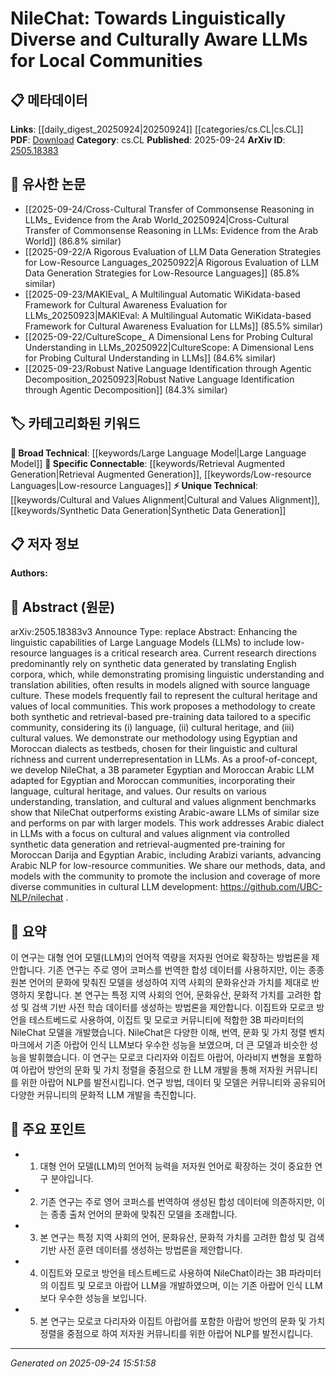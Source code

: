 <!-- KEYWORD_LINKING_METADATA:
{
  "processed_timestamp": "2025-09-24T15:51:58.444739",
  "vocabulary_version": "1.0",
  "selected_keywords": [
    "Large Language Model",
    "Retrieval Augmented Generation",
    "Cultural and Values Alignment",
    "Low-resource Languages",
    "Synthetic Data Generation"
  ],
  "rejected_keywords": [],
  "similarity_scores": {
    "Large Language Model": 0.85,
    "Retrieval Augmented Generation": 0.88,
    "Cultural and Values Alignment": 0.8,
    "Low-resource Languages": 0.82,
    "Synthetic Data Generation": 0.78
  },
  "extraction_method": "AI_prompt_based",
  "budget_applied": true,
  "candidates_json": {
    "candidates": [
      {
        "surface": "Large Language Models",
        "canonical": "Large Language Model",
        "aliases": [
          "LLMs"
        ],
        "category": "broad_technical",
        "rationale": "Central to the paper's focus on enhancing language models for diverse communities.",
        "novelty_score": 0.3,
        "connectivity_score": 0.9,
        "specificity_score": 0.6,
        "link_intent_score": 0.85
      },
      {
        "surface": "Retrieval-augmented pre-training",
        "canonical": "Retrieval Augmented Generation",
        "aliases": [
          "RAG"
        ],
        "category": "specific_connectable",
        "rationale": "Highlights a specific technique used in the paper for improving language models.",
        "novelty_score": 0.7,
        "connectivity_score": 0.8,
        "specificity_score": 0.85,
        "link_intent_score": 0.88
      },
      {
        "surface": "Cultural and values alignment",
        "canonical": "Cultural and Values Alignment",
        "aliases": [
          "Cultural Alignment"
        ],
        "category": "unique_technical",
        "rationale": "A unique focus of the paper, emphasizing the adaptation of models to local cultures.",
        "novelty_score": 0.75,
        "connectivity_score": 0.65,
        "specificity_score": 0.9,
        "link_intent_score": 0.8
      },
      {
        "surface": "Low-resource languages",
        "canonical": "Low-resource Languages",
        "aliases": [
          "Underrepresented Languages"
        ],
        "category": "specific_connectable",
        "rationale": "Key to understanding the paper's focus on linguistic diversity.",
        "novelty_score": 0.55,
        "connectivity_score": 0.78,
        "specificity_score": 0.7,
        "link_intent_score": 0.82
      },
      {
        "surface": "Synthetic data generation",
        "canonical": "Synthetic Data Generation",
        "aliases": [
          "Synthetic Data"
        ],
        "category": "unique_technical",
        "rationale": "Describes a method used in the paper to create training data for language models.",
        "novelty_score": 0.65,
        "connectivity_score": 0.72,
        "specificity_score": 0.75,
        "link_intent_score": 0.78
      }
    ],
    "ban_list_suggestions": [
      "methodology",
      "performance"
    ]
  },
  "decisions": [
    {
      "candidate_surface": "Large Language Models",
      "resolved_canonical": "Large Language Model",
      "decision": "linked",
      "scores": {
        "novelty": 0.3,
        "connectivity": 0.9,
        "specificity": 0.6,
        "link_intent": 0.85
      }
    },
    {
      "candidate_surface": "Retrieval-augmented pre-training",
      "resolved_canonical": "Retrieval Augmented Generation",
      "decision": "linked",
      "scores": {
        "novelty": 0.7,
        "connectivity": 0.8,
        "specificity": 0.85,
        "link_intent": 0.88
      }
    },
    {
      "candidate_surface": "Cultural and values alignment",
      "resolved_canonical": "Cultural and Values Alignment",
      "decision": "linked",
      "scores": {
        "novelty": 0.75,
        "connectivity": 0.65,
        "specificity": 0.9,
        "link_intent": 0.8
      }
    },
    {
      "candidate_surface": "Low-resource languages",
      "resolved_canonical": "Low-resource Languages",
      "decision": "linked",
      "scores": {
        "novelty": 0.55,
        "connectivity": 0.78,
        "specificity": 0.7,
        "link_intent": 0.82
      }
    },
    {
      "candidate_surface": "Synthetic data generation",
      "resolved_canonical": "Synthetic Data Generation",
      "decision": "linked",
      "scores": {
        "novelty": 0.65,
        "connectivity": 0.72,
        "specificity": 0.75,
        "link_intent": 0.78
      }
    }
  ]
}
-->

# NileChat: Towards Linguistically Diverse and Culturally Aware LLMs for Local Communities

## 📋 메타데이터

**Links**: [[daily_digest_20250924|20250924]] [[categories/cs.CL|cs.CL]]
**PDF**: [Download](https://arxiv.org/pdf/2505.18383.pdf)
**Category**: cs.CL
**Published**: 2025-09-24
**ArXiv ID**: [2505.18383](https://arxiv.org/abs/2505.18383)

## 🔗 유사한 논문
- [[2025-09-24/Cross-Cultural Transfer of Commonsense Reasoning in LLMs_ Evidence from the Arab World_20250924|Cross-Cultural Transfer of Commonsense Reasoning in LLMs: Evidence from the Arab World]] (86.8% similar)
- [[2025-09-22/A Rigorous Evaluation of LLM Data Generation Strategies for Low-Resource Languages_20250922|A Rigorous Evaluation of LLM Data Generation Strategies for Low-Resource Languages]] (85.8% similar)
- [[2025-09-23/MAKIEval_ A Multilingual Automatic WiKidata-based Framework for Cultural Awareness Evaluation for LLMs_20250923|MAKIEval: A Multilingual Automatic WiKidata-based Framework for Cultural Awareness Evaluation for LLMs]] (85.5% similar)
- [[2025-09-22/CultureScope_ A Dimensional Lens for Probing Cultural Understanding in LLMs_20250922|CultureScope: A Dimensional Lens for Probing Cultural Understanding in LLMs]] (84.6% similar)
- [[2025-09-23/Robust Native Language Identification through Agentic Decomposition_20250923|Robust Native Language Identification through Agentic Decomposition]] (84.3% similar)

## 🏷️ 카테고리화된 키워드
**🧠 Broad Technical**: [[keywords/Large Language Model|Large Language Model]]
**🔗 Specific Connectable**: [[keywords/Retrieval Augmented Generation|Retrieval Augmented Generation]], [[keywords/Low-resource Languages|Low-resource Languages]]
**⚡ Unique Technical**: [[keywords/Cultural and Values Alignment|Cultural and Values Alignment]], [[keywords/Synthetic Data Generation|Synthetic Data Generation]]

## 📋 저자 정보

**Authors:** 

## 📄 Abstract (원문)

arXiv:2505.18383v3 Announce Type: replace 
Abstract: Enhancing the linguistic capabilities of Large Language Models (LLMs) to include low-resource languages is a critical research area. Current research directions predominantly rely on synthetic data generated by translating English corpora, which, while demonstrating promising linguistic understanding and translation abilities, often results in models aligned with source language culture. These models frequently fail to represent the cultural heritage and values of local communities. This work proposes a methodology to create both synthetic and retrieval-based pre-training data tailored to a specific community, considering its (i) language, (ii) cultural heritage, and (iii) cultural values. We demonstrate our methodology using Egyptian and Moroccan dialects as testbeds, chosen for their linguistic and cultural richness and current underrepresentation in LLMs. As a proof-of-concept, we develop NileChat, a 3B parameter Egyptian and Moroccan Arabic LLM adapted for Egyptian and Moroccan communities, incorporating their language, cultural heritage, and values. Our results on various understanding, translation, and cultural and values alignment benchmarks show that NileChat outperforms existing Arabic-aware LLMs of similar size and performs on par with larger models. This work addresses Arabic dialect in LLMs with a focus on cultural and values alignment via controlled synthetic data generation and retrieval-augmented pre-training for Moroccan Darija and Egyptian Arabic, including Arabizi variants, advancing Arabic NLP for low-resource communities. We share our methods, data, and models with the community to promote the inclusion and coverage of more diverse communities in cultural LLM development: https://github.com/UBC-NLP/nilechat .

## 📝 요약

이 연구는 대형 언어 모델(LLM)의 언어적 역량을 저자원 언어로 확장하는 방법론을 제안합니다. 기존 연구는 주로 영어 코퍼스를 번역한 합성 데이터를 사용하지만, 이는 종종 원본 언어의 문화에 맞춰진 모델을 생성하여 지역 사회의 문화유산과 가치를 제대로 반영하지 못합니다. 본 연구는 특정 지역 사회의 언어, 문화유산, 문화적 가치를 고려한 합성 및 검색 기반 사전 학습 데이터를 생성하는 방법론을 제안합니다. 이집트와 모로코 방언을 테스트베드로 사용하여, 이집트 및 모로코 커뮤니티에 적합한 3B 파라미터의 NileChat 모델을 개발했습니다. NileChat은 다양한 이해, 번역, 문화 및 가치 정렬 벤치마크에서 기존 아랍어 인식 LLM보다 우수한 성능을 보였으며, 더 큰 모델과 비슷한 성능을 발휘했습니다. 이 연구는 모로코 다리자와 이집트 아랍어, 아라비지 변형을 포함하여 아랍어 방언의 문화 및 가치 정렬을 중점으로 한 LLM 개발을 통해 저자원 커뮤니티를 위한 아랍어 NLP를 발전시킵니다. 연구 방법, 데이터 및 모델은 커뮤니티와 공유되어 다양한 커뮤니티의 문화적 LLM 개발을 촉진합니다.

## 🎯 주요 포인트

- 1. 대형 언어 모델(LLM)의 언어적 능력을 저자원 언어로 확장하는 것이 중요한 연구 분야입니다.
- 2. 기존 연구는 주로 영어 코퍼스를 번역하여 생성된 합성 데이터에 의존하지만, 이는 종종 출처 언어의 문화에 맞춰진 모델을 초래합니다.
- 3. 본 연구는 특정 지역 사회의 언어, 문화유산, 문화적 가치를 고려한 합성 및 검색 기반 사전 훈련 데이터를 생성하는 방법론을 제안합니다.
- 4. 이집트와 모로코 방언을 테스트베드로 사용하여 NileChat이라는 3B 파라미터의 이집트 및 모로코 아랍어 LLM을 개발하였으며, 이는 기존 아랍어 인식 LLM보다 우수한 성능을 보입니다.
- 5. 본 연구는 모로코 다리자와 이집트 아랍어를 포함한 아랍어 방언의 문화 및 가치 정렬을 중점으로 하여 저자원 커뮤니티를 위한 아랍어 NLP를 발전시킵니다.


---

*Generated on 2025-09-24 15:51:58*